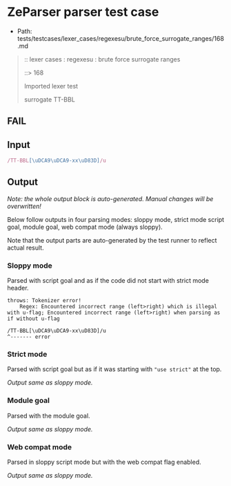 # ZeParser parser test case

- Path: tests/testcases/lexer_cases/regexesu/brute_force_surrogate_ranges/168.md

> :: lexer cases : regexesu : brute force surrogate ranges
>
> ::> 168
>
> Imported lexer test
>
> surrogate TT-BBL

## FAIL

## Input

`````js
/TT-BBL[\uDCA9\uDCA9-xx\uD83D]/u
`````

## Output

_Note: the whole output block is auto-generated. Manual changes will be overwritten!_

Below follow outputs in four parsing modes: sloppy mode, strict mode script goal, module goal, web compat mode (always sloppy).

Note that the output parts are auto-generated by the test runner to reflect actual result.

### Sloppy mode

Parsed with script goal and as if the code did not start with strict mode header.

`````
throws: Tokenizer error!
    Regex: Encountered incorrect range (left>right) which is illegal with u-flag; Encountered incorrect range (left>right) when parsing as if without u-flag

/TT-BBL[\uDCA9\uDCA9-xx\uD83D]/u
^------- error
`````

### Strict mode

Parsed with script goal but as if it was starting with `"use strict"` at the top.

_Output same as sloppy mode._

### Module goal

Parsed with the module goal.

_Output same as sloppy mode._

### Web compat mode

Parsed in sloppy script mode but with the web compat flag enabled.

_Output same as sloppy mode._
